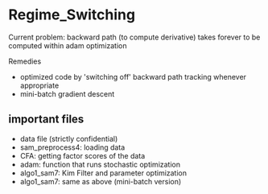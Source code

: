 # Regime_Switching

Current problem: backward path (to compute derivative) takes forever to be computed within adam optimization

Remedies
- optimized code by 'switching off' backward path tracking whenever appropriate
- mini-batch gradient descent

## important files

- data file (strictly confidential)
- sam_preprocess4: loading data
- CFA: getting factor scores of the data
- adam: function that runs stochastic optimization
- algo1_sam7: Kim Filter and parameter optimization
- algo1_sam7: same as above (mini-batch version)

